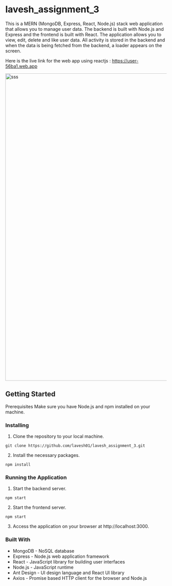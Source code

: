 # lavesh_assignment_3

This is a MERN (MongoDB, Express, React, Node.js) stack web application that allows you to manage user data. The backend is built with Node.js and Express and the frontend is built with React.
The application allows you to view, edit, delete and like user data. All activity is stored in the backend and when the data is being fetched from the backend, a loader appears on the screen.

Here is the live link for the web app using reactjs :  https://user-56ba1.web.app


<img width="960" alt="sss" src="https://user-images.githubusercontent.com/79662096/230684628-5608b863-f62c-4618-8af9-aa3f002ba4f5.PNG">


## Getting Started
Prerequisites
Make sure you have Node.js and npm installed on your machine.

### Installing
1. Clone the repository to your local machine.

```
git clone https://github.com/lavesh01/lavesh_assignment_3.git
```

2. Install the necessary packages.
```
npm install
```

### Running the Application

1. Start the backend server.
```
npm start
```

2. Start the frontend server.
```
npm start
```

3. Access the application on your browser at http://localhost:3000.
  
  
### Built With
- MongoDB - NoSQL database
- Express - Node.js web application framework
- React - JavaScript library for building user interfaces
- Node.js - JavaScript runtime
- Ant Design - UI design language and React UI library
- Axios - Promise based HTTP client for the browser and Node.js



